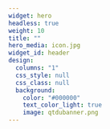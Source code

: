 ```yaml
---
widget: hero
headless: true
weight: 10
title: ""
hero_media: icon.jpg
widget_id: header
design:
  columns: "1"
  css_style: null
  css_class: null
  background:
    color: "#000000"
    text_color_light: true
    image: qtdubanner.png
---
```

